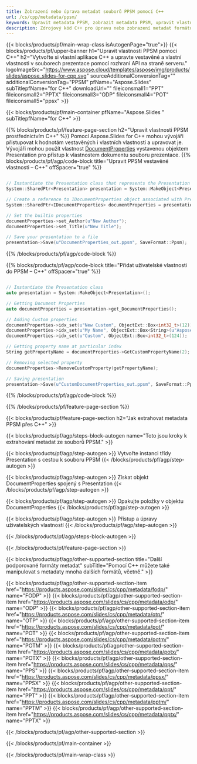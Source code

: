 ```yaml
---
title: Zobrazení nebo úprava metadat souborů PPSM pomocí C++
url: /cs/cpp/metadata/ppsm/
keywords: Upravit metadata PPSM, zobrazit metadata PPSM, upravit vlastnosti PPSM, zobrazit vlastnosti PPSM
description: Zdrojový kód C++ pro úpravu nebo zobrazení metadat formátu PPSM.
---
```


{{< blocks/products/pf/main-wrap-class isAutogenPage="true">}}
{{< blocks/products/pf/upper-banner h1="Upravit vlastnosti PPSM pomocí C++" h2="Vytvořte si vlastní aplikace C++ a upravte vestavěné a vlastní vlastnosti v souborech prezentace pomocí rozhraní API na straně serveru." logoImageSrc="https://www.aspose.cloud/templates/aspose/img/products/slides/aspose_slides-for-cpp.svg" sourceAdditionalConversionTag="" additionalConversionTag="PPSM" pfName="Aspose.Slides" subTitlepfName="for C++" downloadUrl="" fileiconsmall1="PPT" fileiconsmall2="PPTX" fileiconsmall3="ODP" fileiconsmall4="POT" fileiconsmall5="ppsx" >}}

{{< blocks/products/pf/main-container pfName="Aspose.Slides " subTitlepfName="for C++" >}}

{{% blocks/products/pf/feature-page-section  h2="Upravit vlastnosti PPSM prostřednictvím C++" %}}
Pomocí Aspose.Slides for C++ mohou vývojáři přistupovat k hodnotám vestavěných i vlastních vlastností a upravovat je. Vývojáři mohou použít vlastnost [DocumentProperties](https://reference.aspose.com/slides/cpp/aspose.slides/documentproperties/) vystavenou objektem Presentation pro přístup k vlastnostem dokumentu souboru prezentace.
{{% blocks/products/pf/agp/code-block title="Upravit PPSM vestavěné vlastnosti – C++" offSpacer="true" %}}

```cpp

// Instantiate the Presentation class that represents the Presentation
System::SharedPtr<Presentation> presentation = System::MakeObject<Presentation>(u"presentation.ppsm");

// Create a reference to IDocumentProperties object associated with Presentation
System::SharedPtr<IDocumentProperties> documentProperties = presentation->get_DocumentProperties();

// Set the builtin properties
documentProperties->set_Author(u"New Author");
documentProperties->set_Title(u"New Title");

// Save your presentation to a file
presentation->Save(u"DocumentProperties_out.ppsm", SaveFormat::Ppsm);
```

{{% /blocks/products/pf/agp/code-block %}}

{{% blocks/products/pf/agp/code-block title="Přidat uživatelské vlastnosti do PPSM – C++" offSpacer="true" %}}

```cpp

// Instantiate the Presentation class
auto presentation = System::MakeObject<Presentation>();

// Getting Document Properties
auto documentProperties = presentation->get_DocumentProperties();

// Adding Custom properties
documentProperties->idx_set(u"New Custom", ObjectExt::Box<int32_t>(12));
documentProperties->idx_set(u"My Name", ObjectExt::Box<String>(u"Aspose Metadata Editor"));
documentProperties->idx_set(u"Custom", ObjectExt::Box<int32_t>(124));

// Getting property name at particular index
String getPropertyName = documentProperties->GetCustomPropertyName(2);

// Removing selected property
documentProperties->RemoveCustomProperty(getPropertyName);

// Saving presentation
presentation->Save(u"CustomDocumentProperties_out.ppsm", SaveFormat::Ppsm);
```

{{% /blocks/products/pf/agp/code-block %}}

{{% /blocks/products/pf/feature-page-section %}}

{{< blocks/products/pf/feature-page-section  h2="Jak extrahovat metadata PPSM přes C++" >}}

{{< blocks/products/pf/agp/steps-block-autogen name="Toto jsou kroky k extrahování metadat ze souborů PPSM." >}}

{{< blocks/products/pf/agp/step-autogen >}}
Vytvořte instanci třídy Presentation s cestou k souboru PPSM
{{< /blocks/products/pf/agp/step-autogen >}}

{{< blocks/products/pf/agp/step-autogen >}}
Získat objekt DocumentProperties spojený s Presentation
{{< /blocks/products/pf/agp/step-autogen >}}

{{< blocks/products/pf/agp/step-autogen >}}
Opakujte položky v objektu DocumentProperties
{{< /blocks/products/pf/agp/step-autogen >}}

{{< blocks/products/pf/agp/step-autogen >}}
Přístup a úpravy uživatelských vlastností
{{< /blocks/products/pf/agp/step-autogen >}}

{{< /blocks/products/pf/agp/steps-block-autogen >}}

{{< /blocks/products/pf/feature-page-section >}}

{{< blocks/products/pf/agp/other-supported-section title="Další podporované formáty metadat" subTitle="Pomocí C++ můžete také manipulovat s metadaty mnoha dalších formátů, včetně." >}}

{{< blocks/products/pf/agp/other-supported-section-item href="https://products.aspose.com/slides/cs/cpp/metadata/fodp/" name="FODP" >}}
{{< blocks/products/pf/agp/other-supported-section-item href="https://products.aspose.com/slides/cs/cpp/metadata/odp/" name="ODP" >}}
{{< blocks/products/pf/agp/other-supported-section-item href="https://products.aspose.com/slides/cs/cpp/metadata/otp/" name="OTP" >}}
{{< blocks/products/pf/agp/other-supported-section-item href="https://products.aspose.com/slides/cs/cpp/metadata/pot/" name="POT" >}}
{{< blocks/products/pf/agp/other-supported-section-item href="https://products.aspose.com/slides/cs/cpp/metadata/potm/" name="POTM" >}}
{{< blocks/products/pf/agp/other-supported-section-item href="https://products.aspose.com/slides/cs/cpp/metadata/potx/" name="POTX" >}}
{{< blocks/products/pf/agp/other-supported-section-item href="https://products.aspose.com/slides/cs/cpp/metadata/pps/" name="PPS" >}}
{{< blocks/products/pf/agp/other-supported-section-item href="https://products.aspose.com/slides/cs/cpp/metadata/ppsx/" name="PPSX" >}}
{{< blocks/products/pf/agp/other-supported-section-item href="https://products.aspose.com/slides/cs/cpp/metadata/ppt/" name="PPT" >}}
{{< blocks/products/pf/agp/other-supported-section-item href="https://products.aspose.com/slides/cs/cpp/metadata/pptm/" name="PPTM" >}}
{{< blocks/products/pf/agp/other-supported-section-item href="https://products.aspose.com/slides/cs/cpp/metadata/pptx/" name="PPTX" >}}


{{< /blocks/products/pf/agp/other-supported-section >}}

{{< /blocks/products/pf/main-container >}}
    
{{< /blocks/products/pf/main-wrap-class >}}